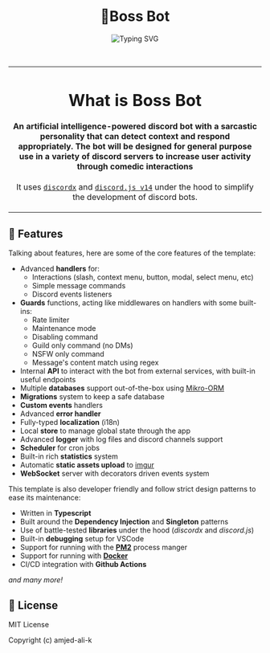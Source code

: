 
<h1 align="center"/>👧Boss Bot</h1>
<p align="center">
<img src="https://readme-typing-svg.demolab.com?font=Fira+Code&size=19&pause=1000&center=true&random=false&width=800&lines=Brace+yourself+for+the+sarcasm+onslaught+-+Your+snarky+assistant!" alt="Typing SVG" /></p>
<br/>
<table>
  <tr>
    <td align="center">

# What is Boss Bot

#### An artificial intelligence-powered discord bot with a sarcastic personality that can detect context and respond appropriately. The bot will be designed for general purpose use in a variety of discord servers to increase user activity through comedic interactions

It uses [`discordx`](https://github.com/discordx-ts/discordx) and [`discord.js v14`](https://github.com/discordjs/discord.js) under the hood to simplify the development of discord bots.   </td>
  </tr>
</table>

## 📜 Features

Talking about features, here are some of the core features of the template:

- Advanced **handlers** for:
  - Interactions (slash, context menu, button, modal, select menu, etc)
  - Simple message commands
  - Discord events listeners
- **Guards** functions, acting like middlewares on handlers with some built-ins:
  - Rate limiter
  - Maintenance mode
  - Disabling command
  - Guild only command (no DMs)
  - NSFW only command
  - Message's content match using regex
- Internal **API** to interact with the bot from external services, with built-in useful endpoints
- Multiple **databases** support out-of-the-box using [Mikro-ORM](https://mikro-orm.io/)
- **Migrations** system to keep a safe database
- **Custom events** handlers
- Advanced **error handler**
- Fully-typed **localization** (i18n)
- Local **store** to manage global state through the app
- Advanced **logger** with log files and discord channels support
- **Scheduler** for cron jobs
- Built-in rich **statistics** system
- Automatic **static assets upload** to [imgur](https://imgur.com/)
- **WebSocket** server with decorators driven events system

This template is also developer friendly and follow strict design patterns to ease its maintenance:

- Written in **Typescript**
- Built around the **Dependency Injection** and **Singleton** patterns
- Use of battle-tested **libraries** under the hood (*discordx* and *discord.js*)
- Built-in **debugging** setup for VSCode
- Support for running with the **[PM2](https://pm2.keymetrics.io/)** process manger
- Support for running with **[Docker](https://www.docker.com/)**
- CI/CD integration with **Github Actions**

*and many more!*

## 📑 License

MIT License

Copyright (c) amjed-ali-k
